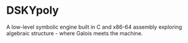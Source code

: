 # DSKYpoly
A low-level symbolic engine built in C and x86-64 assembly exploring algebraic structure - where Galois meets the machine.
